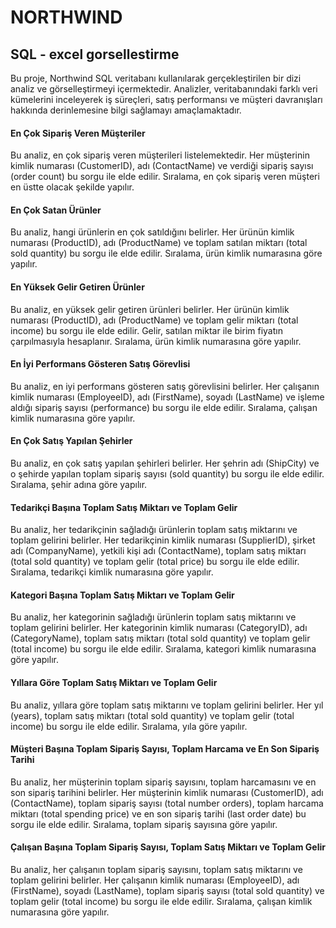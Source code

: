 # NORTHWIND
## SQL - excel gorsellestirme

Bu proje, Northwind SQL veritabanı kullanılarak gerçekleştirilen bir dizi analiz ve görselleştirmeyi içermektedir. 
Analizler, veritabanındaki farklı veri kümelerini inceleyerek iş süreçleri, satış performansı ve müşteri davranışları hakkında derinlemesine bilgi sağlamayı amaçlamaktadır.


#### En Çok Sipariş Veren Müşteriler
Bu analiz, en çok sipariş veren müşterileri listelemektedir. Her müşterinin kimlik numarası (CustomerID), adı (ContactName) ve verdiği sipariş sayısı (order count) bu sorgu ile elde edilir. Sıralama, en çok sipariş veren müşteri en üstte olacak şekilde yapılır.

#### En Çok Satan Ürünler
Bu analiz, hangi ürünlerin en çok satıldığını belirler. Her ürünün kimlik numarası (ProductID), adı (ProductName) ve toplam satılan miktarı (total sold quantity) bu sorgu ile elde edilir. Sıralama, ürün kimlik numarasına göre yapılır.

#### En Yüksek Gelir Getiren Ürünler
Bu analiz, en yüksek gelir getiren ürünleri belirler. Her ürünün kimlik numarası (ProductID), adı (ProductName) ve toplam gelir miktarı (total income) bu sorgu ile elde edilir. Gelir, satılan miktar ile birim fiyatın çarpılmasıyla hesaplanır. Sıralama, ürün kimlik numarasına göre yapılır.

#### En İyi Performans Gösteren Satış Görevlisi
Bu analiz, en iyi performans gösteren satış görevlisini belirler. Her çalışanın kimlik numarası (EmployeeID), adı (FirstName), soyadı (LastName) ve işleme aldığı sipariş sayısı (performance) bu sorgu ile elde edilir. Sıralama, çalışan kimlik numarasına göre yapılır.

#### En Çok Satış Yapılan Şehirler
Bu analiz, en çok satış yapılan şehirleri belirler. Her şehrin adı (ShipCity) ve o şehirde yapılan toplam sipariş sayısı (sold quantity) bu sorgu ile elde edilir. Sıralama, şehir adına göre yapılır.

#### Tedarikçi Başına Toplam Satış Miktarı ve Toplam Gelir
Bu analiz, her tedarikçinin sağladığı ürünlerin toplam satış miktarını ve toplam gelirini belirler. Her tedarikçinin kimlik numarası (SupplierID), şirket adı (CompanyName), yetkili kişi adı (ContactName), toplam satış miktarı (total sold quantity) ve toplam gelir (total price) bu sorgu ile elde edilir. Sıralama, tedarikçi kimlik numarasına göre yapılır.

#### Kategori Başına Toplam Satış Miktarı ve Toplam Gelir
Bu analiz, her kategorinin sağladığı ürünlerin toplam satış miktarını ve toplam gelirini belirler. Her kategorinin kimlik numarası (CategoryID), adı (CategoryName), toplam satış miktarı (total sold quantity) ve toplam gelir (total income) bu sorgu ile elde edilir. Sıralama, kategori kimlik numarasına göre yapılır.

#### Yıllara Göre Toplam Satış Miktarı ve Toplam Gelir
Bu analiz, yıllara göre toplam satış miktarını ve toplam gelirini belirler. Her yıl (years), toplam satış miktarı (total sold quantity) ve toplam gelir (total income) bu sorgu ile elde edilir. Sıralama, yıla göre yapılır.

#### Müşteri Başına Toplam Sipariş Sayısı, Toplam Harcama ve En Son Sipariş Tarihi
Bu analiz, her müşterinin toplam sipariş sayısını, toplam harcamasını ve en son sipariş tarihini belirler. Her müşterinin kimlik numarası (CustomerID), adı (ContactName), toplam sipariş sayısı (total number orders), toplam harcama miktarı (total spending price) ve en son sipariş tarihi (last order date) bu sorgu ile elde edilir. Sıralama, toplam sipariş sayısına göre yapılır.

#### Çalışan Başına Toplam Sipariş Sayısı, Toplam Satış Miktarı ve Toplam Gelir
Bu analiz, her çalışanın toplam sipariş sayısını, toplam satış miktarını ve toplam gelirini belirler. Her çalışanın kimlik numarası (EmployeeID), adı (FirstName), soyadı (LastName), toplam sipariş sayısı (total sold quantity) ve toplam gelir (total income) bu sorgu ile elde edilir. Sıralama, çalışan kimlik numarasına göre yapılır.
